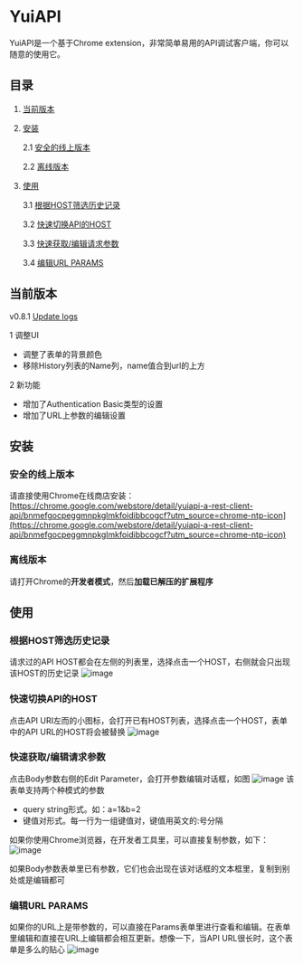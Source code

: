 # YuiAPI
YuiAPI是一个基于Chrome extension，非常简单易用的API调试客户端，你可以随意的使用它。

## 目录
1. [当前版本](#当前版本)
2. [安装](#安装)

    2.1 [安全的线上版本](#安全的线上版本)
    
    2.2 [离线版本](#离线版本)
    
3. [使用](#使用)

    3.1 [根据HOST筛选历史记录](#根据host筛选历史记录)
    
    3.2 [快速切换API的HOST](#快递切换api的host)
    
    3.3 [快速获取/编辑请求参数](#快速获取/编辑请求参数)
    
    3.4 [编辑URL PARAMS](#编辑url-params)

## 当前版本
v0.8.1 [Update logs](https://www.yuiapi.com)

1 调整UI
- 调整了表单的背景颜色
- 移除History列表的Name列，name值合到url的上方

2 新功能
- 增加了Authentication Basic类型的设置
- 增加了URL上参数的编辑设置

## 安装
### 安全的线上版本
请直接使用Chrome在线商店安装：[https://chrome.google.com/webstore/detail/yuiapi-a-rest-client-api/bnmefgocpeggmnpkglmkfoidibbcogcf?utm_source=chrome-ntp-icon](https://chrome.google.com/webstore/detail/yuiapi-a-rest-client-api/bnmefgocpeggmnpkglmkfoidibbcogcf?utm_source=chrome-ntp-icon)

### 离线版本
请打开Chrome的**开发者模式**，然后**加载已解压的扩展程序**

## 使用
### 根据HOST筛选历史记录
请求过的API HOST都会在左侧的列表里，选择点击一个HOST，右侧就会只出现该HOST的历史记录
![image](http://www.colorgamer.com/usr/uploads/2018/10/1540561766.png)
### 快速切换API的HOST
点击API URI左而的小图标，会打开已有HOST列表，选择点击一个HOST，表单中的API URL的HOST将会被替换
![image](http://www.colorgamer.com/usr/uploads/2018/10/2701654315.png)
### 快速获取/编辑请求参数
点击Body参数右侧的Edit Parameter，会打开参数编辑对话框，如图
![image](http://www.colorgamer.com/usr/uploads/2018/10/1971341823.png)
该表单支持两个种模式的参数
- query string形式。如：a=1&b=2
- 键值对形式。每一行为一组键值对，键值用英文的:号分隔

如果你使用Chrome浏览器，在开发者工具里，可以直接复制参数，如下：
![image](http://www.colorgamer.com/usr/uploads/2018/10/2993757704.png)

如果Body参数表单里已有参数，它们也会出现在该对话框的文本框里，复制到别处或是编辑都可
### 编辑URL PARAMS
如果你的URL上是带参数的，可以直接在Params表单里进行查看和编辑。在表单里编辑和直接在URL上编辑都会相互更新。想像一下，当API URL很长时，这个表单是多么的贴心
![image](http://www.colorgamer.com/usr/uploads/2018/10/2385088286.png)
